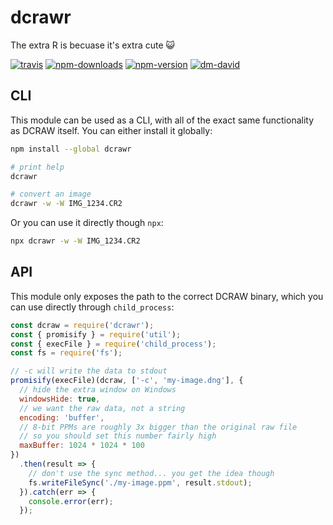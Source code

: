 # dcrawr

The extra R is becuase it's extra cute 😺

[![travis][travis.svg]][travis.link]
[![npm-downloads][npm-downloads.svg]][npm.link]
[![npm-version][npm-version.svg]][npm.link]
[![dm-david][dm-david.svg]][dm-david.link]

[travis.svg]: https://travis-ci.com/catdad/dcrawr.svg?branch=master
[travis.link]: https://travis-ci.com/catdad/dcrawr
[npm-downloads.svg]: https://img.shields.io/npm/dm/dcrawr.svg
[npm.link]: https://www.npmjs.com/package/dcrawr
[npm-version.svg]: https://img.shields.io/npm/v/dcrawr.svg
[dm-david.svg]: https://david-dm.org/catdad/dcrawr.svg
[dm-david.link]: https://david-dm.org/catdad/dcrawr

## CLI

This module can be used as a CLI, with all of the exact same functionality as DCRAW itself. You can either install it globally:

```bash
npm install --global dcrawr

# print help
dcrawr

# convert an image
dcrawr -w -W IMG_1234.CR2
```

Or you can use it directly though `npx`:

```bash
npx dcrawr -w -W IMG_1234.CR2
```

## API

This module only exposes the path to the correct DCRAW binary, which you can use directly through `child_process`:

```javascript
const dcraw = require('dcrawr');
const { promisify } = require('util');
const { execFile } = require('child_process');
const fs = require('fs');

// -c will write the data to stdout
promisify(execFile)(dcraw, ['-c', 'my-image.dng'], {
  // hide the extra window on Windows
  windowsHide: true,
  // we want the raw data, not a string
  encoding: 'buffer',
  // 8-bit PPMs are roughly 3x bigger than the original raw file
  // so you should set this number fairly high
  maxBuffer: 1024 * 1024 * 100
})
  .then(result => {
    // don't use the sync method... you get the idea though
    fs.writeFileSync('./my-image.ppm', result.stdout);
  }).catch(err => {
    console.error(err);
  });
```
